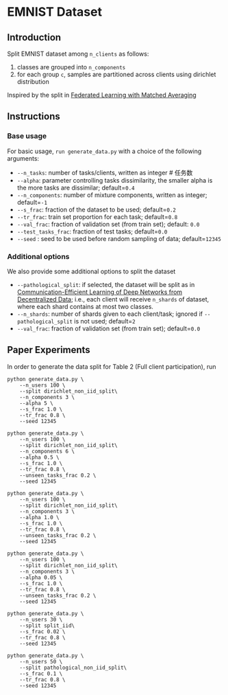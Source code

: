 # EMNIST Dataset

## Introduction

Split EMNIST dataset among `n_clients` as follows:
1.  classes are grouped into `n_components`
2.  for each group `c`, samples are partitioned across clients using dirichlet distribution

Inspired by the split in [Federated Learning with Matched Averaging](https://arxiv.org/abs/2002.06440)

## Instructions

### Base usage

For basic usage, `run generate_data.py` with a choice of the following arguments:

- ```--n_tasks```: number of tasks/clients, written as integer # 任务数
- ```--alpha```: parameter controlling tasks dissimilarity, the smaller alpha is the more tasks are dissimilar;
  default=``0.4``
- ```--n_components```: number of mixture components, written as integer; default=``-1``
- ```--s_frac```: fraction of the dataset to be used; default=``0.2``  
- ```--tr_frac```: train set proportion for each task; default=``0.8``
- ```--val_frac```: fraction of validation set (from train set); default: ``0.0``  
- ```--test_tasks_frac```: fraction of test tasks; default=``0.0``
- ```--seed``` : seed to be used before random sampling of data; default=``12345``

### Additional options

We also provide some additional options to split the dataset

- ```--pathological_split```: if selected, the dataset will be split as in
  [Communication-Efficient Learning of Deep Networks from Decentralized Data](https://arxiv.org/abs/1602.05629);
  i.e., each client will receive `n_shards` of dataset, where each shard contains at most two classes.
- ```--n_shards```: number of shards given to each client/task;
  ignored if `--pathological_split` is not used;
  default=`2`
- ```--val_frac```: fraction of validation set (from train set); default=`0.0`
  
## Paper Experiments

In order to generate the data split for Table 2 (Full client participation), run

```
python generate_data.py \
    --n_users 100 \
    --split dirichlet_non_iid_split\
    --n_components 3 \
    --alpha 5 \
    --s_frac 1.0 \
    --tr_frac 0.8 \
    --seed 12345  
```

```
python generate_data.py \
    --n_users 100 \
    --split dirichlet_non_iid_split\
    --n_components 6 \
    --alpha 0.5 \
    --s_frac 1.0 \
    --tr_frac 0.8 \
    --unseen_tasks_frac 0.2 \
    --seed 12345  
```

```
python generate_data.py \
    --n_users 100 \
    --split dirichlet_non_iid_split\
    --n_components 3 \
    --alpha 1.0 \
    --s_frac 1.0 \
    --tr_frac 0.8 \
    --unseen_tasks_frac 0.2 \
    --seed 12345  
```

```
python generate_data.py \
    --n_users 100 \
    --split dirichlet_non_iid_split\
    --n_components 3 \
    --alpha 0.05 \
    --s_frac 1.0 \
    --tr_frac 0.8 \
    --unseen_tasks_frac 0.2 \
    --seed 12345
```

```
python generate_data.py \
    --n_users 30 \
    --split split_iid\
    --s_frac 0.02 \
    --tr_frac 0.8 \
    --seed 12345 
```

```
python generate_data.py \
    --n_users 50 \
    --split pathological_non_iid_split\
    --s_frac 0.1 \
    --tr_frac 0.8 \
    --seed 12345 
```
